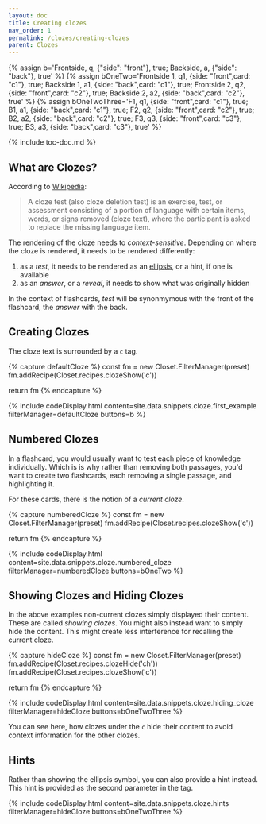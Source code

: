 ```yaml
---
layout: doc
title: Creating clozes
nav_order: 1
permalink: /clozes/creating-clozes
parent: Clozes
---
```


{% assign b='Frontside, q, {"side": "front"}, true; Backside, a, {"side": "back"}, true' %}
{% assign bOneTwo='Frontside 1, q1, {side: "front",card: "c1"}, true; Backside 1, a1, {side: "back",card: "c1"}, true; Frontside 2, q2, {side: "front",card: "c2"}, true; Backside 2, a2, {side: "back",card: "c2"}, true' %}
{% assign bOneTwoThree='F1, q1, {side: "front",card: "c1"}, true; B1, a1, {side: "back",card: "c1"}, true; F2, q2, {side: "front",card: "c2"}, true; B2, a2, {side: "back",card: "c2"}, true; F3, q3, {side: "front",card: "c3"}, true; B3, a3, {side: "back",card: "c3"}, true' %}

{% include toc-doc.md %}

## What are Clozes?

According to [Wikipedia](https://en.wikipedia.org/wiki/Cloze_test):

> A cloze test (also cloze deletion test) is an exercise, test, or assessment consisting of a portion of language with certain items, words, or signs removed (cloze text), where the participant is asked to replace the missing language item.

The rendering of the cloze needs to _context-sensitive_.
Depending on where the cloze is rendered, it needs to be rendered differently:

1. as a _test_, it needs to be rendered as an [ellipsis](https://en.wikipedia.org/wiki/Ellipsis), or a hint, if one is available
1. as an _answer_, or a _reveal_, it needs to show what was originally hidden

In the context of flashcards, _test_ will be synonmymous with the front of the flashcard, the _answer_ with the back.

## Creating Clozes

The cloze text is surrounded by a `c` tag.

{% capture defaultCloze %}
const fm = new Closet.FilterManager(preset)
fm.addRecipe(Closet.recipes.clozeShow('c'))

return fm
{% endcapture %}

{% include codeDisplay.html content=site.data.snippets.cloze.first_example filterManager=defaultCloze buttons=b %}

## Numbered Clozes

In a flashcard, you would usually want to test each piece of knowledge individually.
Which is is why rather than removing both passages, you'd want to create two flashcards, each removing a single passage, and highlighting it.

For these cards, there is the notion of a _current cloze_.

{% capture numberedCloze %}
const fm = new Closet.FilterManager(preset)
fm.addRecipe(Closet.recipes.clozeShow('c'))

return fm
{% endcapture %}

{% include codeDisplay.html content=site.data.snippets.cloze.numbered_cloze filterManager=numberedCloze buttons=bOneTwo %}

## Showing Clozes and Hiding Clozes

In the above examples non-current clozes simply displayed their content.
These are called _showing clozes_.
You might also instead want to simply hide the content.
This might create less interference for recalling the current cloze.

{% capture hideCloze %}
const fm = new Closet.FilterManager(preset)
fm.addRecipe(Closet.recipes.clozeHide('ch'))
fm.addRecipe(Closet.recipes.clozeShow('c'))

return fm
{% endcapture %}

{% include codeDisplay.html content=site.data.snippets.cloze.hiding_cloze filterManager=hideCloze buttons=bOneTwoThree %}

You can see here, how clozes under the `c` hide their content to avoid context information for the other clozes.

## Hints

Rather than showing the ellipsis symbol, you can also provide a hint instead.
This hint is provided as the second parameter in the tag.

{% include codeDisplay.html content=site.data.snippets.cloze.hints filterManager=hideCloze buttons=bOneTwoThree %}


